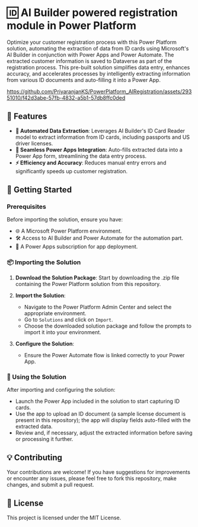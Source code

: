 # 🆔 AI Builder powered registration module in Power Platform

Optimize your customer registration process with this Power Platform solution, automating the extraction of data from ID cards using Microsoft's AI Builder in conjunction with Power Apps and Power Automate. The extracted customer information is saved to Dataverse as part of the registration process. This pre-built solution simplifies data entry, enhances accuracy, and accelerates processes by intelligently extracting information from various ID documents and auto-filling it into a Power App.



https://github.com/PriyaranjanKS/PowerPlatform_AIRegistration/assets/29351010/f42d3abe-57fb-4832-a5b1-57db8ffc0ded



## 🌟 Features

- **🤖 Automated Data Extraction**: Leverages AI Builder's ID Card Reader model to extract information from ID cards, including passports and US driver licenses.
- **🔗 Seamless Power Apps Integration**: Auto-fills extracted data into a Power App form, streamlining the data entry process.
- **⚡ Efficiency and Accuracy**: Reduces manual entry errors and significantly speeds up customer registration.

## 🚀 Getting Started

### Prerequisites

Before importing the solution, ensure you have:

- 🌐 A Microsoft Power Platform environment.
- 🛠️ Access to AI Builder and Power Automate for the automation part.
- 📱 A Power Apps subscription for app deployment.

### 📦 Importing the Solution

1. **Download the Solution Package**: Start by downloading the .zip file containing the Power Platform solution from this repository.

2. **Import the Solution**:
   - Navigate to the Power Platform Admin Center and select the appropriate environment.
   - Go to `Solutions` and click on `Import`.
   - Choose the downloaded solution package and follow the prompts to import it into your environment.

3. **Configure the Solution**:
   - Ensure the Power Automate flow is linked correctly to your Power App.

### 🔧 Using the Solution

After importing and configuring the solution:

- Launch the Power App included in the solution to start capturing ID cards.
- Use the app to upload an ID document (a sample license document is present in this repository); the app will display fields auto-filled with the extracted data.
- Review and, if necessary, adjust the extracted information before saving or processing it further.

## 💡 Contributing

Your contributions are welcome! If you have suggestions for improvements or encounter any issues, please feel free to fork this repository, make changes, and submit a pull request.

## 📄 License

This project is licensed under the MIT License.
